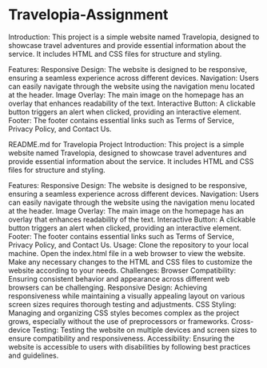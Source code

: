 # Travelopia-Assignment

Introduction:
This project is a simple website named Travelopia, designed to showcase travel adventures and provide essential information about the service. It includes HTML and CSS files for structure and styling.

Features:
Responsive Design: The website is designed to be responsive, ensuring a seamless experience across different devices.
Navigation: Users can easily navigate through the website using the navigation menu located at the header.
Image Overlay: The main image on the homepage has an overlay that enhances readability of the text.
Interactive Button: A clickable button triggers an alert when clicked, providing an interactive element.
Footer: The footer contains essential links such as Terms of Service, Privacy Policy, and Contact Us.

README.md for Travelopia Project
Introduction:
This project is a simple website named Travelopia, designed to showcase travel adventures and provide essential information about the service. It includes HTML and CSS files for structure and styling.

Features:
Responsive Design: The website is designed to be responsive, ensuring a seamless experience across different devices.
Navigation: Users can easily navigate through the website using the navigation menu located at the header.
Image Overlay: The main image on the homepage has an overlay that enhances readability of the text.
Interactive Button: A clickable button triggers an alert when clicked, providing an interactive element.
Footer: The footer contains essential links such as Terms of Service, Privacy Policy, and Contact Us.
Usage:
Clone the repository to your local machine.
Open the index.html file in a web browser to view the website.
Make any necessary changes to the HTML and CSS files to customize the website according to your needs.
Challenges:
Browser Compatibility: Ensuring consistent behavior and appearance across different web browsers can be challenging.
Responsive Design: Achieving responsiveness while maintaining a visually appealing layout on various screen sizes requires thorough testing and adjustments.
CSS Styling: Managing and organizing CSS styles becomes complex as the project grows, especially without the use of preprocessors or frameworks.
Cross-device Testing: Testing the website on multiple devices and screen sizes to ensure compatibility and responsiveness.
Accessibility: Ensuring the website is accessible to users with disabilities by following best practices and guidelines.
